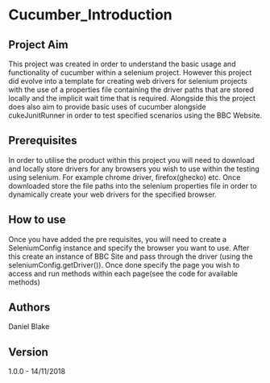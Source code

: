 # Cucumber_Introduction

## Project Aim
This project was created in order to understand the basic usage and functionality of cucumber within a selenium project.
However this project did evolve into a template for creating web drivers for selenium projects with the use of a properties file
containing the driver paths that are stored locally and the implicit wait time that is required. Alongside this the project does also
aim to provide basic uses of cucumber alongside cukeJunitRunner in order to test specified scenarios using the BBC Website. 

## Prerequisites
In order to utilise the product within this project you will need to download and locally store drivers for any browsers you wish to use
within the testing using selenium. For example chrome driver, firefox(ghecko) etc. Once downloaded store the file paths into the selenium
properties file in order to dynamically create your web drivers for the specified browser. 

## How to use
Once you have added the pre requisites, you will need to create a SeleniumConfig instance and specify the browser you want to use. 
After this create an instance of BBC Site and pass through the driver (using the seleniumConfig.getDriver()). Once done specify the page
you wish to access and run methods within each page(see the code for available methods)

## Authors
Daniel Blake

## Version
1.0.0 - 14/11/2018
